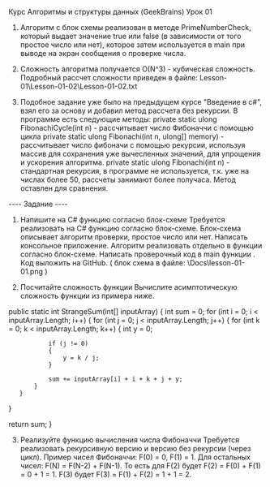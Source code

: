 ﻿Курс Алгоритмы и структуры данных (GeekBrains)
Урок 01

1. Алгоритм с блок схемы реализован в методе PrimeNumberCheck, 
	который выдает значение true или false (в зависимости от того простое число или нет), 
	которое затем используется в main при выводе на экран сообщения о проверке числа.
	
2. Сложность алгоритма получается O(N^3) - кубическая сложность.
	Подробный рассчет сложности приведен в файле: Lesson-01\Lesson-01-02\Lesson-01-02.txt
		
3. Подобное задание уже было на предыдущем курсе "Введение в c#", взял его за основу и добавил метод рассчета без рекурсии.
	В программе есть следующие методы:
		private static ulong FibonachiCycle(int n) - рассчитывает число Фибоначчи с помощью цикла
		private static ulong Fibonachi(int n, ulong[] memory) - рассчитывает число фибоначи с помощью рекурсии,
			используя массив для сохранения уже вычесленных значений, для упрощения и ускорения алгоритма.
		private static ulong Fibonachi(int n) - стандартная рекурсия, в программе не используется, т.к. уже на числах
			более 50, рассчеты занимают более получаса. Метод оставлен для сравнения.


---- Задание ----

1. Напишите на C# функцию согласно блок-схеме
Требуется реализовать на C# функцию согласно блок-схеме. Блок-схема описывает алгоритм проверки, простое число или нет.
Написать консольное приложение.
Алгоритм реализовать отдельно в функции согласно блок-схеме.
Написать проверочный код в main функции .
Код выложить на GitHub.
( блок схема в файле: \Docs\lesson-01-01.png )

2. Посчитайте сложность функции
Вычислите асимптотическую сложность функции из примера ниже. 

public static int  StrangeSum(int[] inputArray)
{
   int sum = 0;
   for (int i = 0; i < inputArray.Length; i++)
   {
       for (int j = 0; j < inputArray.Length; j++)
       {
           for (int k = 0; k < inputArray.Length; k++)
           {
               int y = 0;

               if (j != 0)
               {
                   y = k / j;
               }

               sum += inputArray[i] + i + k + j + y;
           }
       }
   }

   return sum;
}

3. Реализуйте функцию вычисления числа Фибоначчи
Требуется реализовать рекурсивную версию и версию без рекурсии (через цикл).
Пример чисел Фибоначчи:
F(0) = 0,
F(1) = 1.
Для остальных чисел:
F(N) = F(N-2) + F(N-1).
То есть для F(2) будет F(2) = F(0) + F(1) = 0 + 1 = 1. 
F(3) будет F(3) = F(1) + F(2) = 1 + 1 = 2. 
